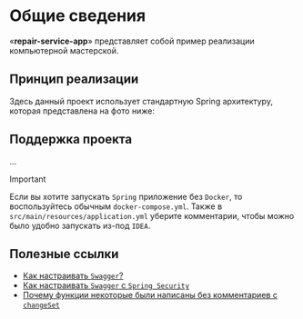 # Общие сведения

«**repair-service-app**» представляет собой пример реализации компьютерной мастерской.

## Принцип реализации

Здесь данный проект использует стандартную Spring архитектуру, которая представлена на фото ниже:



## Поддержка проекта

...

> [!IMPORTANT]
> Если вы хотите запускать `Spring` приложение без `Docker`, то воспользуйтесь обычным `docker-compose.yml`.
> Также в `src/main/resources/application.yml` уберите комментарии, чтобы можно было удобно запускать из-под `IDEA`.

## Полезные ссылки

- [Как настраивать `Swagger`?](https://struchkov.dev/blog/ru/api-swagger/)
- [Как настраивать `Swagger` c `Spring Security`](https://www.javainuse.com/boot3/sec/8)
- [Почему функции некоторые были написаны без комментариев с `changeSet`](https://stackoverflow.com/questions/34712347/create-function-from-sql-script-by-liquibase)